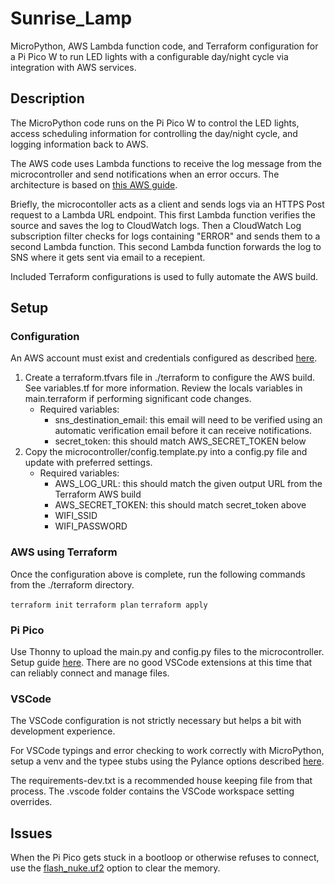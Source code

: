 # Sunrise_Lamp

MicroPython, AWS Lambda function code, and Terraform configuration for a Pi Pico W to run LED lights with a configurable day/night cycle via integration with AWS services.

## Description

The MicroPython code runs on the Pi Pico W to control the LED lights, access scheduling information for controlling the day/night cycle, and logging information back to AWS.

The AWS code uses Lambda functions to receive the log message from the microcontroller and send notifications when an error occurs. The architecture is based on [this AWS guide](https://aws.amazon.com/blogs/mt/get-notified-specific-lambda-function-error-patterns-using-cloudwatch/).

Briefly, the microcontoller acts as a client and sends logs via an HTTPS Post request to a Lambda URL endpoint. This first Lambda function verifies the source and saves the log to CloudWatch logs. Then a CloudWatch Log subscription filter checks for logs containing "ERROR" and sends them to a second Lambda function. This second Lambda function forwards the log to SNS where it gets sent via email to a recepient.

Included Terraform configurations is used to fully automate the AWS build.

## Setup

### Configuration

An AWS account must exist and credentials configured as described [here](https://docs.aws.amazon.com/cli/latest/userguide/cli-configure-files.html).

1. Create a terraform.tfvars file in ./terraform to configure the AWS build. See variables.tf for more information. Review the locals variables in main.terraform if performing significant code changes.
    - Required variables:
        - sns_destination_email: this email will need to be verified using an automatic verification email before it can receive notifications.
        - secret_token: this should match AWS_SECRET_TOKEN below
2. Copy the microcontroller/config.template.py into a config.py file and update with preferred settings.
    - Required variables:
        - AWS_LOG_URL: this should match the given output URL from the Terraform AWS build
        - AWS_SECRET_TOKEN: this should match secret_token above
        - WIFI_SSID
        - WIFI_PASSWORD

### AWS using Terraform

Once the configuration above is complete, run the following commands from the ./terraform directory.

`terraform init`
`terraform plan`
`terraform apply`

### Pi Pico

Use Thonny to upload the main.py and config.py files to the microcontroller. Setup guide [here](https://projects.raspberrypi.org/en/projects/getting-started-with-the-pico/2). There are no good VSCode extensions at this time that can reliably connect and manage files.

### VSCode

The VSCode configuration is not strictly necessary but helps a bit with development experience.

For VSCode typings and error checking to work correctly with MicroPython, setup a venv and the typee stubs using the Pylance options described [here](https://micropython-stubs.readthedocs.io/en/main/index.html).

The requirements-dev.txt is a recommended house keeping file from that process. The .vscode folder contains the VSCode workspace setting overrides.

## Issues

When the Pi Pico gets stuck in a bootloop or otherwise refuses to connect, use the [flash_nuke.uf2](https://www.raspberrypi.com/documentation/microcontrollers/pico-series.html#resetting-flash-memory) option to clear the memory.
